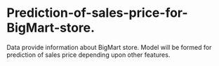 # Prediction-of-sales-price-for-BigMart-store.
Data provide information about BigMart store. Model will be formed for prediction of sales price depending upon other features.
